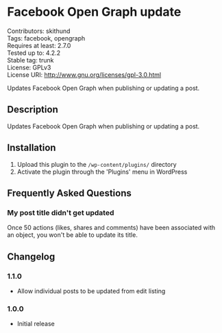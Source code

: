# Facebook Open Graph update
Contributors: skithund  
Tags: facebook, opengraph  
Requires at least: 2.7.0  
Tested up to: 4.2.2  
Stable tag: trunk  
License: GPLv3  
License URI: http://www.gnu.org/licenses/gpl-3.0.html

Updates Facebook Open Graph when publishing or updating a post.

## Description

Updates Facebook Open Graph when publishing or updating a post.

## Installation

1. Upload this plugin to the `/wp-content/plugins/` directory
2. Activate the plugin through the 'Plugins' menu in WordPress

## Frequently Asked Questions

### My post title didn't get updated
Once 50 actions (likes, shares and comments) have been associated with an object, you won't be able to update its title.

## Changelog

### 1.1.0
* Allow individual posts to be updated from edit listing

### 1.0.0
* Initial release